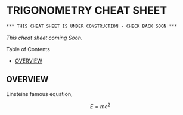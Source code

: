 # TRIGONOMETRY CHEAT SHEET

```txt
*** THIS CHEAT SHEET IS UNDER CONSTRUCTION - CHECK BACK SOON ***
```

_This cheat sheet coming Soon._

Table of Contents

* [OVERVIEW](https://github.com/JeffDeCola/my-cheat-sheets/tree/master/other/stem/math/pure/spaces/trigonometry-cheat-sheet#overview)

## OVERVIEW

Einsteins famous equation,

$$
E=mc^2
$$
